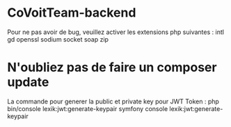 # CoVoitTeam-backend
Pour ne pas avoir de bug, veuillez activer les extensions php suivantes :
intl
gd
openssl
sodium
socket
soap
zip

# N'oubliez pas de faire un composer update
La commande pour generer la public et private key pour JWT Token :
php bin/console lexik:jwt:generate-keypair
symfony console lexik:jwt:generate-keypair